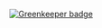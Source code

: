 

[![Greenkeeper badge](https://badges.greenkeeper.io/julienbrunuk/parkingplanner.svg)](https://greenkeeper.io/)